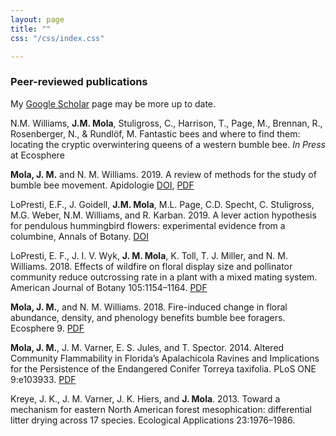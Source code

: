 ```yaml
---
layout: page
title: ""
css: "/css/index.css"

---
```


### Peer-reviewed publications

My [Google Scholar](https://scholar.google.com/citations?user=r9e-7i0AAAAJ&hl=en&oi=ao) page may be more up to date. 

N.M. Williams, **J.M. Mola**, Stuligross, C., Harrison, T., Page, M., Brennan, R., Rosenberger, N., & Rundlöf, M. Fantastic bees and where to find them: locating the cryptic overwintering queens of a western bumble bee. *In Press* at Ecosphere

**Mola, J. M.** and N. M. Williams. 2019. A review of methods for the study of bumble bee movement. Apidologie [DOI](https://doi.org/10.1007/s13592-019-00662-3), [PDF](/pubs/Mola_Williams_Apidologie_2019.pdf)

LoPresti, E.F., J. Goidell, **J.M. Mola**, M.L. Page, C.D. Specht, C. Stuligross, M.G. Weber, N.M. Williams, and R. Karban. 2019. A lever action hypothesis for pendulous hummingbird flowers: experimental evidence from a columbine, Annals of Botany.  [DOI](https://doi.org/10.1093/aob/mcz134)

LoPresti, E. F., J. I. V. Wyk, **J. M. Mola**, K. Toll, T. J. Miller, and N. M. Williams. 2018. Effects of wildfire on floral display size and pollinator community reduce outcrossing rate in a plant with a mixed mating system. American Journal of Botany 105:1154–1164. [PDF](/pubs/LoPresti_AJB_2018.pdf)

**Mola, J. M.**, and N. M. Williams. 2018. Fire-induced change in floral abundance, density, and phenology benefits bumble bee foragers. Ecosphere 9. [PDF](/pubs/Mola_Williams_Ecosphere_2018.pdf)

**Mola, J. M.**, J. M. Varner, E. S. Jules, and T. Spector. 2014. Altered Community Flammability in Florida’s Apalachicola Ravines and Implications for the Persistence of the Endangered Conifer Torreya taxifolia. PLoS ONE 9:e103933. [PDF](/pubs/Mola_PLOS_2014.pdf)

Kreye, J. K., J. M. Varner, J. K. Hiers, and **J. Mola**. 2013. Toward a mechanism for eastern North American forest mesophication: differential litter drying across 17 species. Ecological Applications 23:1976–1986.

